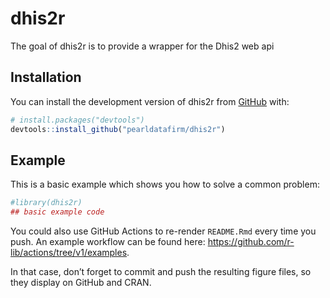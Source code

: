 
<!-- README.md is generated from README.Rmd. Please edit that file -->

# dhis2r

<!-- badges: start -->
<!-- badges: end -->

The goal of dhis2r is to provide a wrapper for the Dhis2 web api

## Installation

You can install the development version of dhis2r from
[GitHub](https://github.com/) with:

``` r
# install.packages("devtools")
devtools::install_github("pearldatafirm/dhis2r")
```

## Example

This is a basic example which shows you how to solve a common problem:

``` r
#library(dhis2r)
## basic example code
```

You could also use GitHub Actions to re-render `README.Rmd` every time
you push. An example workflow can be found here:
<https://github.com/r-lib/actions/tree/v1/examples>.

In that case, don’t forget to commit and push the resulting figure
files, so they display on GitHub and CRAN.
